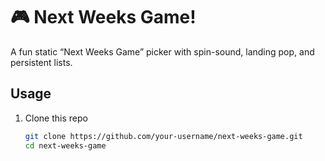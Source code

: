 # 🎮 Next Weeks Game!

A fun static “Next Weeks Game” picker with spin-sound, landing pop, and persistent lists.

## Usage

1. Clone this repo  
   ```bash
   git clone https://github.com/your-username/next-weeks-game.git
   cd next-weeks-game